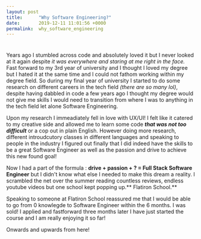 ```yaml
---
layout: post
title:      "Why Software Engineering?"
date:       2019-12-11 11:01:56 +0000
permalink:  why_software_engineering
---
```


# 

Years ago I stumbled across code and absolutely loved it but I never looked at it again despite *it was everywhere and staring at me right in the face.* Fast forward to my 3rd year of university and I thought I loved my degree but I hated it at the same time and I could not fathom working within my degree field.  So during my final year of university I started to do some research on different careers in the tech field *(there are so many lol)*, despite having dabbled in code a few years ago I thought my degree would not give me skills I would need to transition from where I was to anything in the tech field let alone Software Engineering. 

Upon my research I immeadiately fell in love with UX/UI! I felt like it catered to my creative side and allowed me to learn some code ***that was not too difficult*** or a cop out in plain English. However doing more research,  different introudcutory classes in different languages  and speaking to people in the industry I figured out finally that I did indeed have the skills to be a great Software Engineer as well as the passion and drive to achieve this new found goal!

Now I had a part of the formula : **drive + passion + ? =  Full Stack Software Engineer**  but I didn't know what else I needed to make this dream a reality. I scrambled the net over the summer reading countless reviews, endless youtube videos but one school kept popping up.** Flatiron School.** 

Speaking to someone at Flatiron School reassured me that I would be able to go from 0 knowlegde to Software Engineer within the 6 months. I was sold! I applied and fastforward three months later I have just started the course and I am really enjoying it so far!

Onwards and upwards from here!

